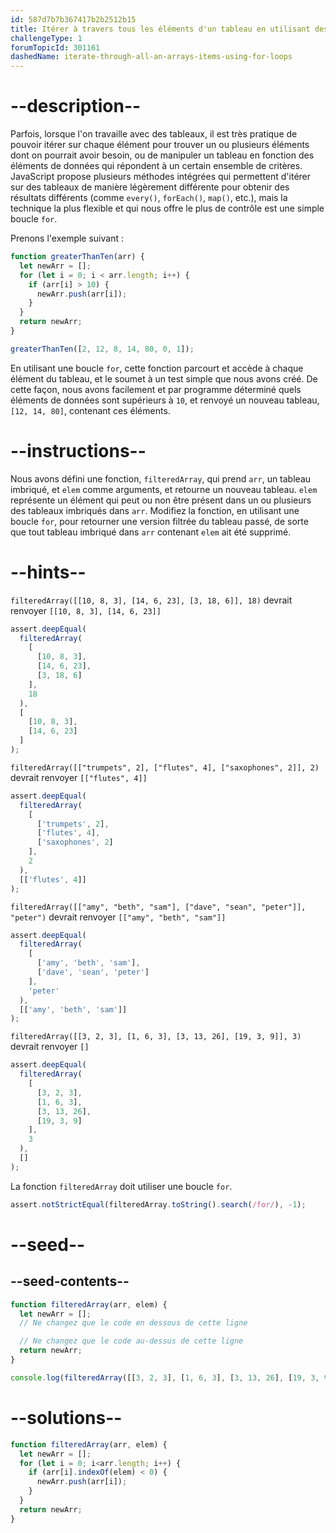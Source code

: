 ```yaml
---
id: 587d7b7b367417b2b2512b15
title: Itérer à travers tous les éléments d'un tableau en utilisant des boucles "For".
challengeType: 1
forumTopicId: 301161
dashedName: iterate-through-all-an-arrays-items-using-for-loops
---
```


# --description--

Parfois, lorsque l'on travaille avec des tableaux, il est très pratique de pouvoir itérer sur chaque élément pour trouver un ou plusieurs éléments dont on pourrait avoir besoin, ou de manipuler un tableau en fonction des éléments de données qui répondent à un certain ensemble de critères. JavaScript propose plusieurs méthodes intégrées qui permettent d'itérer sur des tableaux de manière légèrement différente pour obtenir des résultats différents (comme `every()`, `forEach()`, `map()`, etc.), mais la technique la plus flexible et qui nous offre le plus de contrôle est une simple boucle `for`.

Prenons l'exemple suivant :

```js
function greaterThanTen(arr) {
  let newArr = [];
  for (let i = 0; i < arr.length; i++) {
    if (arr[i] > 10) {
      newArr.push(arr[i]);
    }
  }
  return newArr;
}

greaterThanTen([2, 12, 8, 14, 80, 0, 1]);
```

En utilisant une boucle `for`, cette fonction parcourt et accède à chaque élément du tableau, et le soumet à un test simple que nous avons créé. De cette façon, nous avons facilement et par programme déterminé quels éléments de données sont supérieurs à `10`, et renvoyé un nouveau tableau, `[12, 14, 80]`, contenant ces éléments.

# --instructions--

Nous avons défini une fonction, `filteredArray`, qui prend `arr`, un tableau imbriqué, et `elem` comme arguments, et retourne un nouveau tableau. `elem` représente un élément qui peut ou non être présent dans un ou plusieurs des tableaux imbriqués dans `arr`. Modifiez la fonction, en utilisant une boucle `for`, pour retourner une version filtrée du tableau passé, de sorte que tout tableau imbriqué dans `arr` contenant `elem` ait été supprimé.

# --hints--

`filteredArray([[10, 8, 3], [14, 6, 23], [3, 18, 6]], 18)` devrait renvoyer `[[10, 8, 3], [14, 6, 23]]`

```js
assert.deepEqual(
  filteredArray(
    [
      [10, 8, 3],
      [14, 6, 23],
      [3, 18, 6]
    ],
    18
  ),
  [
    [10, 8, 3],
    [14, 6, 23]
  ]
);
```

`filteredArray([["trumpets", 2], ["flutes", 4], ["saxophones", 2]], 2)` devrait renvoyer `[["flutes", 4]]`

```js
assert.deepEqual(
  filteredArray(
    [
      ['trumpets', 2],
      ['flutes', 4],
      ['saxophones', 2]
    ],
    2
  ),
  [['flutes', 4]]
);
```

`filteredArray([["amy", "beth", "sam"], ["dave", "sean", "peter"]], "peter")` devrait renvoyer `[["amy", "beth", "sam"]]`

```js
assert.deepEqual(
  filteredArray(
    [
      ['amy', 'beth', 'sam'],
      ['dave', 'sean', 'peter']
    ],
    'peter'
  ),
  [['amy', 'beth', 'sam']]
);
```

`filteredArray([[3, 2, 3], [1, 6, 3], [3, 13, 26], [19, 3, 9]], 3)` devrait renvoyer `[]`

```js
assert.deepEqual(
  filteredArray(
    [
      [3, 2, 3],
      [1, 6, 3],
      [3, 13, 26],
      [19, 3, 9]
    ],
    3
  ),
  []
);
```

La fonction `filteredArray` doit utiliser une boucle `for`.

```js
assert.notStrictEqual(filteredArray.toString().search(/for/), -1);
```

# --seed--

## --seed-contents--

```js
function filteredArray(arr, elem) {
  let newArr = [];
  // Ne changez que le code en dessous de cette ligne

  // Ne changez que le code au-dessus de cette ligne
  return newArr;
}

console.log(filteredArray([[3, 2, 3], [1, 6, 3], [3, 13, 26], [19, 3, 9]], 3));
```

# --solutions--

```js
function filteredArray(arr, elem) {
  let newArr = [];
  for (let i = 0; i<arr.length; i++) {
    if (arr[i].indexOf(elem) < 0) {
      newArr.push(arr[i]);
    }
  }
  return newArr;
}
```
